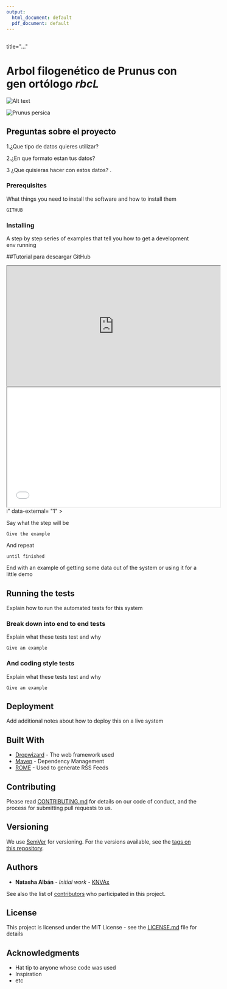 ```yaml
---
output:
  html_document: default
  pdf_document: default
---
```

## 

title="..."

# Arbol filogenético de Prunus con gen ortólogo *rbcL*

![Alt text](C:\Users\Usuario\Desktop\proyectofinal24\data\results\Imag.PNG?raw=true "Filogenia")

![*Prunus persica*](https://upload.wikimedia.org/wikipedia/commons/d/de/Illustration_Prunus_persica0.jpg)



## Preguntas sobre el proyecto


1.¿Que tipo de datos quieres utilizar?

2.¿En que formato estan tus datos?

3 ¿Que quisieras hacer con estos datos?
.

### Prerequisites

What things you need to install the software and how to install them

```
GITHUB
```

### Installing

A step by step series of examples that tell you how to get a development env running

##Tutorial para descargar GitHub

<iframe src="https://https://www.youtube.com/embed/MAHkItbZD5c?si=bxfTncEMNgxAsDdh"data-external= "1" width="560" height="315"> </iframe> 
<iframe src="<iframe src="https://www.youtube.com/embed/DAflT-GTMk4?si=0hDi9yTkFx-Pgq20&amp"data-external= "1" width="560" height="315"> </iframe> i" data-external= "1" > </iframe>


Say what the step will be

```
Give the example
```

And repeat

```
until finished
```

End with an example of getting some data out of the system or using it for a little demo

## Running the tests

Explain how to run the automated tests for this system

### Break down into end to end tests

Explain what these tests test and why

```
Give an example
```

### And coding style tests

Explain what these tests test and why

```
Give an example
```

## Deployment

Add additional notes about how to deploy this on a live system

## Built With

* [Dropwizard](http://www.dropwizard.io/1.0.2/docs/) - The web framework used
* [Maven](https://maven.apache.org/) - Dependency Management
* [ROME](https://rometools.github.io/rome/) - Used to generate RSS Feeds

## Contributing

Please read [CONTRIBUTING.md](https://gist.github.com/PurpleBooth/b24679402957c63ec426) for details on our code of conduct, and the process for submitting pull requests to us.

## Versioning

We use [SemVer](http://semver.org/) for versioning. For the versions available, see the [tags on this repository](https://github.com/your/project/tags). 

## Authors

* **Natasha Albán** - *Initial work* - [KNVAx]( https://github.com/KNVAx)

See also the list of [contributors](https://github.com/your/project/contributors) who participated in this project.

## License

This project is licensed under the MIT License - see the [LICENSE.md](LICENSE.md) file for details

## Acknowledgments

* Hat tip to anyone whose code was used
* Inspiration
* etc


